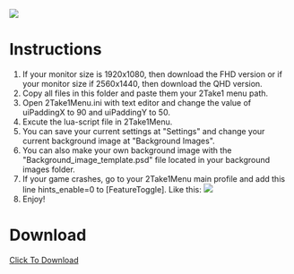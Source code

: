 <p dir="auto"><img src="https://capsule-render.vercel.app/api?type=waving&amp;color=auto&amp;height=300&amp;section=header&amp;text=Exhibition&amp;fontSize=90&amp;animation=fadeIn&amp;fontAlignY=38&amp;desc=A%20Lua-Scripted%20Theme%20For%202Take1Menu%20by%20Vestir.#0848&amp;descAlignY=51&amp;descAlign=62" style="max-width: 100%;"></a></p>


<h1>Instructions</h1>

1. If your monitor size is 1920x1080, then download the FHD version or if your monitor size if 2560x1440, then download the QHD version. 
1. Copy all files in this folder and paste them your 2Take1 menu path. 
2. Open 2Take1Menu.ini with text editor and change the value of uiPaddingX to 90 and uiPaddingY to 50.
3. Excute the lua-script file in 2Take1Menu.
4. You can save your current settings at "Settings" and change your current background image at "Background Images".
5. You can also make your own background image with the "Background_image_template.psd" file located in your background images folder.
6. If your game crashes, go to your 2Take1Menu main profile and add this line hints_enable=0 to [FeatureToggle]. Like this: <img src="https://i.imgur.com/s98vKdt.png">
7. Enjoy!


<h1>Download</h1>
    <a href="https://github.com/Evestir/Exhibition/releases/download/v0.2/Exhibition_v0.2.zip" title="Download" rel="nofollow">Click To Download</a>
